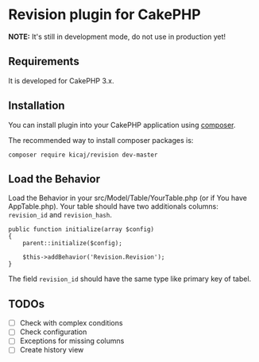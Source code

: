 # Revision plugin for CakePHP

**NOTE:** It's still in development mode, do not use in production yet!

## Requirements

It is developed for CakePHP 3.x.

## Installation

You can install plugin into your CakePHP application using [composer](http://getcomposer.org).

The recommended way to install composer packages is:
```
composer require kicaj/revision dev-master
```

Load the Behavior
---------------------

Load the Behavior in your src/Model/Table/YourTable.php (or if You have AppTable.php). Your table should have two additionals columns: `revision_id` and `revision_hash`.
```
public function initialize(array $config)
{
    parent::initialize($config);

    $this->addBehavior('Revision.Revision');
}
```
The field `revision_id` should have the same type like primary key of tabel.

## TODOs

- [ ] Check with complex conditions
- [ ] Check configuration
- [ ] Exceptions for missing columns
- [ ] Create history view
